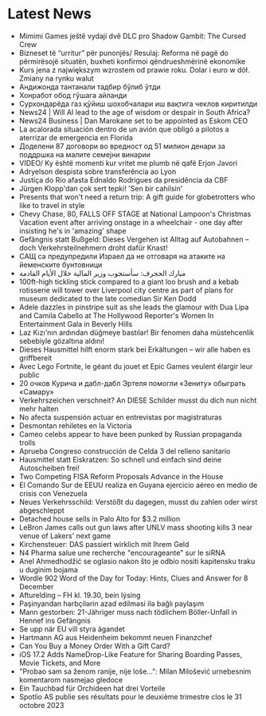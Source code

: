 # Latest News
-  Mimimi Games ještě vydají dvě DLC pro Shadow Gambit: The Cursed Crew
-  Bizneset të “urritur” për punonjës/ Resulaj: Reforma në pagë do përmirësojë situatën, buxheti konfirmoi qëndrueshmërinë ekonomike
-  Kurs jena z największym wzrostem od prawie roku. Dolar i euro w dół. Zmiany na rynku walut
-  Андижонда тантанали тадбир бўлиб ўтди
-  Хонработ обод гўшага айланди
-  Сурхондарёда газ қўйиш шохобчалари иш вақтига чеклов киритилди
-  News24 | Will AI lead to the age of wisdom or despair in South Africa?
-  News24 Business | Dan Marokane set to be appointed as Eskom CEO
-  La acalorada situación dentro de un avión que obligó a pilotos a aterrizar de emergencia en Florida
-  Доделени 87 договори во вредност од 51 милион денари за поддршка на малите семејни винарии
-  VIDEO/ Ky është momenti kur vritet me plumb në qafë Erjon Javori
-  Adryelson despista sobre transferência ao Lyon
-  Justiça do Rio afasta Ednaldo Rodrigues da presidência da CBF
-  Jürgen Klopp'dan çok sert tepki! 'Sen bir cahilsin'
-  Presents that won't need a return trip: A gift guide for globetrotters who like to travel in style
-  Chevy Chase, 80, FALLS OFF STAGE at National Lampoon's Christmas Vacation event after arriving onstage in a wheelchair - one day after insisting he's in 'amazing' shape
-  Gefängnis statt Bußgeld: Dieses Vergehen ist Alltag auf Autobahnen – doch Verkehrsteilnehmern droht dafür Knast!
-  САЩ са предупредили Израел да не отговаря на атаките на йеменските бунтовници
-  مبارك الحجرف: سأستجوب وزير المالية خلال الأيام القادمة
-  100ft-high tickling stick compared to a giant loo brush and a kebab rotisserie will tower over Liverpool city centre as part of plans for museum dedicated to the late comedian Sir Ken Dodd
-  Adele dazzles in pinstripe suit as she leads the glamour with Dua Lipa and Camila Cabello at The Hollywood Reporter's Women In Entertainment Gala in Beverly Hills
-  Laz Kızı'nın ardından düğmeye bastılar! Bir fenomen daha müstehcenlik sebebiyle gözaltına aldını!
-  Dieses Hausmittel hilft enorm stark bei Erkältungen – wir alle haben es griffbereit
-  Avec Lego Fortnite, le géant du jouet et Epic Games veulent élargir leur public
-  20 очков Курича и дабл-дабл Эртеля помогли «Зениту» обыграть «Самару»
-  Verkehrszeichen verschneit? An DIESE Schilder musst du dich nun nicht mehr halten
-  No afecta suspensión actuar en entrevistas por magistraturas
-  Desmontan rehiletes en la Victoria
-  Cameo celebs appear to have been punked by Russian propaganda trolls
-  Aprueba Congreso construcción de Celda 3 del relleno sanitario
-  Hausmittel statt Eiskratzen: So schnell und einfach sind deine Autoscheiben frei!
-  Two Competing FISA Reform Proposals Advance in the House
-  El Comando Sur de EEUU realiza en Guyana ejercicio aéreo en medio de crisis con Venezuela
-  Neues Verkehrsschild: Verstößt du dagegen, musst du zahlen oder wirst abgeschleppt
-  Detached house sells in Palo Alto for $3.2 million
-  LeBron James calls out gun laws after UNLV mass shooting kills 3 near venue of Lakers' next game
-  Kirchensteuer: DAS passiert wirklich mit Ihrem Geld
-  N4 Pharma salue une recherche "encourageante" sur le siRNA
-  Anel Ahmedhodžić se oglasio nakon što je odbio nositi kapitensku traku u duginim bojama
-  Wordle 902 Word of the Day for Today: Hints, Clues and Answer for 8 December
-  Afturelding – FH kl. 19.30, bein lýsing
-  Paşinyandan hərbçilərin azad edilməsi ilə bağlı paylaşım
-  Mann gestorben: 21-Jähriger muss nach tödlichem Böller-Unfall in Hennef ins Gefängnis
-  Se upp när EU vill styra ägandet
-  Hartmann AG aus Heidenheim bekommt neuen Finanzchef
-  Can You Buy a Money Order With a Gift Card?
-  iOS 17.2 Adds NameDrop-Like Feature for Sharing Boarding Passes, Movie Tickets, and More
-  "Probao sam sa ženom ranije, nije loše...": Milan Milošević urnebesnim komentarom nasmejao gledoce
-  Ein Tauchbad für Orchideen hat drei Vorteile
-  Spotlio AS publie ses résultats pour le deuxième trimestre clos le 31 octobre 2023
